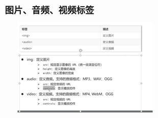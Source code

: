 # 图片、音频、视频标签

<figure><img src="../.gitbook/assets/image (11).png" alt=""><figcaption></figcaption></figure>
